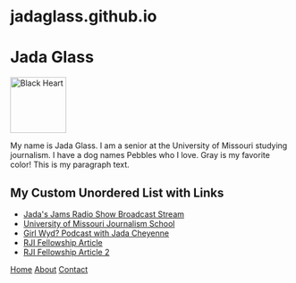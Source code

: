 # jadaglass.github.io
<h1>Jada Glass
</h1>
<a href="mailto:jcg2wc@umsystem.edu">
         <img src="https://github.com/user-attachments/assets/059c87d0-0067-4818-846d-539b64e5aefd" alt="Black Heart" style="width:100px;height:100px;">
    </a>
<p>My name is Jada Glass. I am a senior at the University of Missouri studying journalism. I have a dog names Pebbles who I love. Gray is my favorite color! This is my paragraph text.</p>
<body>
    <h2>My Custom Unordered List with Links</h2>
    <ul class="custom-list">
        <li><a href="https://example.com/first">Jada's Jams Radio Show Broadcast Stream</a></li>
        <li><a href="https://example.com/second">University of Missouri Journalism School</a></li>
        <li><a href="https://example.com/third">Girl Wyd? Podcast with Jada Cheyenne</a></li>
        <li><a href="https://example.com/fourth">RJI Fellowship Article</a></li>
        <li><a href="https://example.com/fifth">RJI Fellowship Article 2</a></li>
    </ul>
  <nav>
        <a href="index.html">Home</a>
        <a href="about.html">About</a> <!-- Link to another page in your site -->
        <a href="contact.html">Contact</a>
    </nav>
</body>
